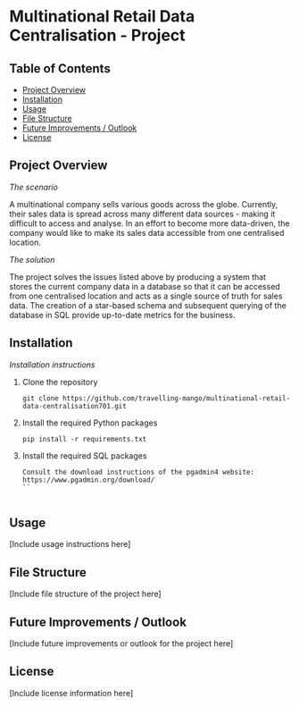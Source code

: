 # Multinational Retail Data Centralisation - Project

## Table of Contents
- [Project Overview](#project-overview)
- [Installation](#installation)
- [Usage](#usage)
- [File Structure](#file-structure)
- [Future Improvements / Outlook](#future-improvements--outlook)
- [License](#license)

## Project Overview
*The scenario*

A multinational company sells various goods across the globe. Currently, their sales data is spread across many different data sources - making it difficult to access and analyse. In an effort to become more data-driven, the company would like to make its sales data accessible from one centralised location.


*The solution*

The project solves the issues listed above by producing a system that stores the current company data in a database so that it can be accessed from one centralised location and acts as a single source of truth for sales data.
The creation of a star-based schema and subsequent querying of the database in SQL provide up-to-date metrics for the business.

## Installation
*Installation instructions*

1. Clone the repository
   ```
   git clone https://github.com/travelling-mango/multinational-retail-data-centralisation701.git
   ```
2. Install the required Python packages
   ```
   pip install -r requirements.txt
   ```
3. Install the required SQL packages
   ```
   Consult the download instructions of the pgadmin4 website: https://www.pgadmin.org/download/
   ``


## Usage
[Include usage instructions here]

## File Structure
[Include file structure of the project here]

## Future Improvements / Outlook
[Include future improvements or outlook for the project here]

## License
[Include license information here]
